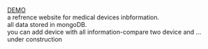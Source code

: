 <a href="http://medical-devices.herokuapp.com/" target="_blank">DEMO</a><br/>
a refrence website for medical devices inbformation.<br/>
all data stored in mongoDB.<br/>
you can add device with all information-compare two device and ...<br/>
under construction
